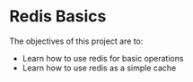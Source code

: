 # Redis Basics

The objectives of this project are to:

- Learn how to use redis for basic operations
- Learn how to use redis as a simple cache

